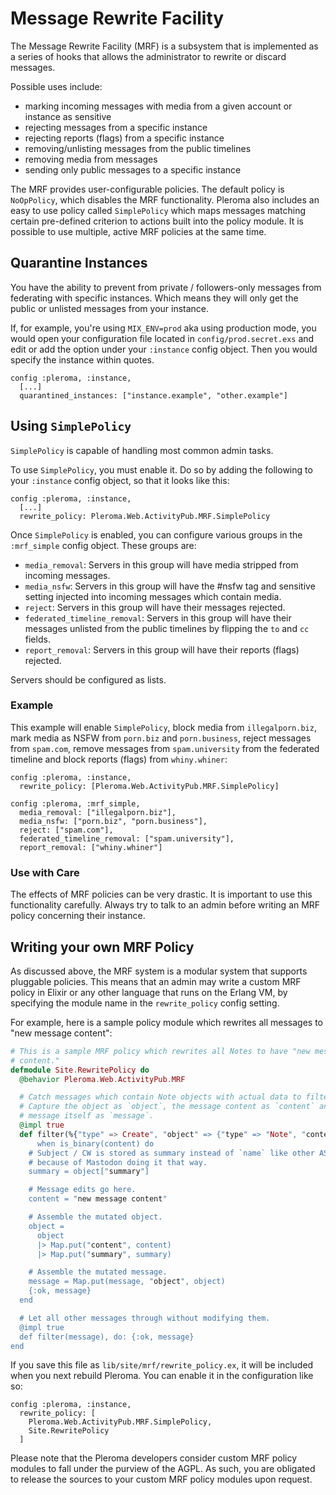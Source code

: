 # Message Rewrite Facility
The Message Rewrite Facility (MRF) is a subsystem that is implemented as a series of hooks that allows the administrator to rewrite or discard messages.

Possible uses include:

* marking incoming messages with media from a given account or instance as sensitive
* rejecting messages from a specific instance
* rejecting reports (flags) from a specific instance
* removing/unlisting messages from the public timelines
* removing media from messages
* sending only public messages to a specific instance

The MRF provides user-configurable policies.  The default policy is `NoOpPolicy`, which disables the MRF functionality.  Pleroma also includes an easy to use policy called `SimplePolicy` which maps messages matching certain pre-defined criterion to actions built into the policy module.
It is possible to use multiple, active MRF policies at the same time.

## Quarantine Instances

You have the ability to prevent from private / followers-only messages from federating with specific instances. Which means they will only get the public or unlisted messages from your instance.

If, for example, you're using `MIX_ENV=prod` aka using production mode, you would open your configuration file located in `config/prod.secret.exs` and edit or add the option under your `:instance` config object. Then you would specify the instance within quotes.
```
config :pleroma, :instance,
  [...]
  quarantined_instances: ["instance.example", "other.example"]
```

## Using `SimplePolicy`

`SimplePolicy` is capable of handling most common admin tasks.

To use `SimplePolicy`, you must enable it.  Do so by adding the following to your `:instance` config object, so that it looks like this:

```
config :pleroma, :instance,
  [...]
  rewrite_policy: Pleroma.Web.ActivityPub.MRF.SimplePolicy
```

Once `SimplePolicy` is enabled, you can configure various groups in the `:mrf_simple` config object.  These groups are:

* `media_removal`: Servers in this group will have media stripped from incoming messages.
* `media_nsfw`: Servers in this group will have the #nsfw tag and sensitive setting injected into incoming messages which contain media.
* `reject`: Servers in this group will have their messages rejected.
* `federated_timeline_removal`: Servers in this group will have their messages unlisted from the public timelines by flipping the `to` and `cc` fields.
* `report_removal`: Servers in this group will have their reports (flags) rejected.

Servers should be configured as lists.

### Example

This example will enable `SimplePolicy`, block media from `illegalporn.biz`, mark media as NSFW from `porn.biz` and `porn.business`, reject messages from `spam.com`, remove messages from `spam.university` from the federated timeline and block reports (flags) from `whiny.whiner`:

```
config :pleroma, :instance,
  rewrite_policy: [Pleroma.Web.ActivityPub.MRF.SimplePolicy]

config :pleroma, :mrf_simple,
  media_removal: ["illegalporn.biz"],
  media_nsfw: ["porn.biz", "porn.business"],
  reject: ["spam.com"],
  federated_timeline_removal: ["spam.university"],
  report_removal: ["whiny.whiner"]

```

### Use with Care

The effects of MRF policies can be very drastic.  It is important to use this functionality carefully.  Always try to talk to an admin before writing an MRF policy concerning their instance.

## Writing your own MRF Policy

As discussed above, the MRF system is a modular system that supports pluggable policies.  This means that an admin may write a custom MRF policy in Elixir or any other language that runs on the Erlang VM, by specifying the module name in the `rewrite_policy` config setting.

For example, here is a sample policy module which rewrites all messages to "new message content":

```elixir
# This is a sample MRF policy which rewrites all Notes to have "new message
# content."
defmodule Site.RewritePolicy do
  @behavior Pleroma.Web.ActivityPub.MRF

  # Catch messages which contain Note objects with actual data to filter.
  # Capture the object as `object`, the message content as `content` and the
  # message itself as `message`.
  @impl true
  def filter(%{"type" => Create", "object" => {"type" => "Note", "content" => content} = object} = message)
      when is_binary(content) do
    # Subject / CW is stored as summary instead of `name` like other AS2 objects
    # because of Mastodon doing it that way.
    summary = object["summary"]

    # Message edits go here.
    content = "new message content"

    # Assemble the mutated object.
    object =
      object
      |> Map.put("content", content)
      |> Map.put("summary", summary)

    # Assemble the mutated message.
    message = Map.put(message, "object", object)
    {:ok, message}
  end

  # Let all other messages through without modifying them.
  @impl true
  def filter(message), do: {:ok, message}
end
```

If you save this file as `lib/site/mrf/rewrite_policy.ex`, it will be included when you next rebuild Pleroma.  You can enable it in the configuration like so:

```
config :pleroma, :instance,
  rewrite_policy: [
    Pleroma.Web.ActivityPub.MRF.SimplePolicy,
    Site.RewritePolicy
  ]
```

Please note that the Pleroma developers consider custom MRF policy modules to fall under the purview of the AGPL.  As such, you are obligated to release the sources to your custom MRF policy modules upon request.
